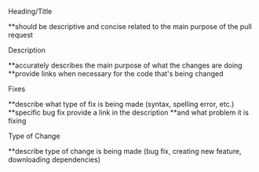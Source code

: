 Heading/Title

**should be descriptive and concise related to the main purpose of the pull request 

Description

**accurately describes the main purpose of what the changes are doing
**provide links when necessary for the code that's being changed

Fixes 

**describe what type of fix is being made (syntax, spelling error, etc.) 
    **specific bug fix provide a link in the description 
**and what problem it is fixing

Type of Change

**describe type of change is being made (bug fix, creating new feature, downloading dependencies)